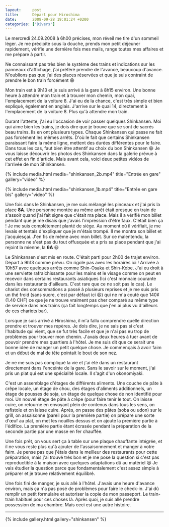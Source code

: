 ```yaml
---
layout:     post
title:      Départ pour Hiroshima
date:       2008-09-28 19:01:24 +0200
categories: ["Divers"]
---
```


Le mercredi 24.09.2008 à 6h00 précises, mon réveil me tire d'un sommeil léger. Je me précipite sous la douche,
prends mon petit déjeuner rapidement, vérifie une dernière fois mes mails, range toutes mes affaires et me prépare
à partir.

<!--more-->

Ne connaissant pas très bien le système des trains et indications sur les panneaux d'affichage, j'ai préféré
prendre de l'avance, beaucoup d'avance. N'oublions pas que j'ai des places réservées et que je suis contraint de
prendre le bon train forcément :laughing:

Mon train est à 9h13 et je suis arrivé à la gare à 8h15 environ. Une bonne heure à attendre mon train et à trouver
mon chemin, mon quai, l'emplacement de la voiture 8. J'ai eu de la chance, c'est très simple et bien expliqué,
également en anglais. J'arrive sur le quai 14, directement à l'emplacement de la voiture 8. Plus qu'à attendre mon
train.

Durant l'attente, j'ai eu l'occasion de voir passer quelques Shinkansen. Moi qui aime bien les trains, je dois dire
que je trouve que se sont de sacrés beau trains. Ils en ont plusieurs types. Chaque Shinkansen qui passe ne fait
pas forcément les mêmes arrêts. D'où le fait que certains Shinkansen paraissant faire la même ligne, mettent des
durées différentes pour le faire. Dans tous les cas, faut bien être attentif au choix du bon Shinkansen :laughing:
Je vous laisse découvrir les photos des Shinkansen dans la galerie prévue à cet effet en fin d'article. Mais avant
cela, voici deux petites vidéos de l'arrivée de mon Shinkansen.

<!-- /assets/media/posts/2008-09-28-depart-pour-hiroshima/shinkansen_2b.mp4 -->
{% include media.html
    media="shinkansen_2b.mp4"
    title="Entrée en gare"
    gallery="video"
%}

<!-- /assets/media/posts/2008-09-28-depart-pour-hiroshima/shinkansen_1b.mp4 -->
{% include media.html
    media="shinkansen_1b.mp4"
    title="Entrée en gare bis"
    gallery="video"
%}

Une fois dans le Shinkansen, je me suis mélangé les pinceaux et j'ai pris la place <strong>8A</strong>. Une
personne montée au même arrêt était presque en train de s'assoir quand j'ai fait signe que c'était ma place. Mais
il a vérifié mon billet pendant que je me disais que j'avais l'impression d'être faux. C'était bien ça ! Je me suis
complètement planté de siège. Au moment où il vérifiait, je me levais et tentais d'expliquer que je m'étais trompé.
Il me montra son billet et j'acquiesçai. J'en fis de même avec mon billet. Sur ce malentendu, la personne ne s'est
pas du tout offusquée et a pris sa place pendant que j'ai rejoint la mienne, la <strong>6A</strong> :laughing:

Le Shinkansen s'est mis en route. C'était parti pour 2h00 de trajet environ. Départ à 9h13 comme prévu. On rigole
pas avec les horaires ici ! Arrivée à 10h57 avec quelques arrêts comme Shin-Osaka et Shin-Kobe. J'ai eu droit à une
serviette rafraichissante pour les mains et le visage comme on peut en recevoir dans certains restaurants
asiatiques (Ici c'est monnaie courante dans les restaurants d'ailleurs. C'est rare que ce ne soit pas le cas). Le
chariot des consommations a passé à plusieurs reprises et je me suis pris un thé froid (sans sucre, c'est par
défaut ici :laughing:) qui ne m'a couté que 140¥ (1.40 CHF) ce que je ne trouve vraiment pas cher comparé au
même type de service dans nos trains (ça fait longtemps que j'en ai plus vu d'ailleurs de ces chariots bar).

Lorsque je suis arrivé à Hiroshima, il m'a fallu comprendre quelle direction prendre et trouver mes repères. Je
dois dire, je ne sais pas si c'est l'habitude qui vient, que se fut très facile et que je n'ai pas eu trop de
problèmes pour trouver mon chemin. J'avais deux heures à tuer avant de pouvoir prendre mes quartiers à l'hôtel. Je
me suis dit que ce serait une bonne idée de manger un petit quelque chose. Je commençais à avoir faim et un début
de mal de tête pointait le bout de son nez.

Je ne me suis pas compliqué la vie et j'ai été dans un restaurant directement dans l'enceinte de la gare. Sans le
savoir sur le moment, j'ai pris un plat qui est une spécialité locale. Il s'agit d'un okonomiyaki.

C'est un assemblage d'étages de différents aliments. Une couche de pâte à crêpe locale, un étage de chou, des
étages d'aliments additionnels, un étage de pousses de soja, un étage de quelque chose de non identifié pour moi.
Un nouvel étage de pâte à crêpe (pour faire tenir le tout. On laisse cuire, on retourne en envoyant plein de
contenus dans tous les sens, on rafistole et on laisse cuire. Après, on passe des pâtes (soba ou udon) sur le
grill, on assaisonne (pareil pour la première partie) on prépare une sorte d'œuf au plat, on met les nouilles
dessus et on ajoute la première partie à l'édifice. La première partie étant écrasée pendant la préparation de la
seconde partie par une masse en fer chauffée.

Une fois prêt, on vous sert ça à table sur une plaque chauffante intégrée, et il ne vous reste plus qu'à ajouter de
l'assaisonnement et manger à votre faim. Je pense pas que j'étais dans le meilleur des restaurants pour cette
préparation, mais j'ai trouvé très bon et je me pose la question si c'est pas reproductible à la maison avec
quelques adaptations dû au matériel :laughing: Je vais étudier la question parce que fondamentalement c'est assez
simple à préparer et je trouve relativement équilibré.

Une fois fini de manger, je suis allé à l'hôtel. J'avais une heure d'avance environ, mais ça n'a pas posé de
problèmes pour faire le check-in. J'ai dû remplir un petit formulaire et autoriser la copie de mon passeport. Le
train-train habituel pour ces choses là. Après quoi, je suis allé prendre possession de ma chambre. Mais ceci est
une autre histoire.

-----

{% include gallery.html gallery="shinkansen" %}